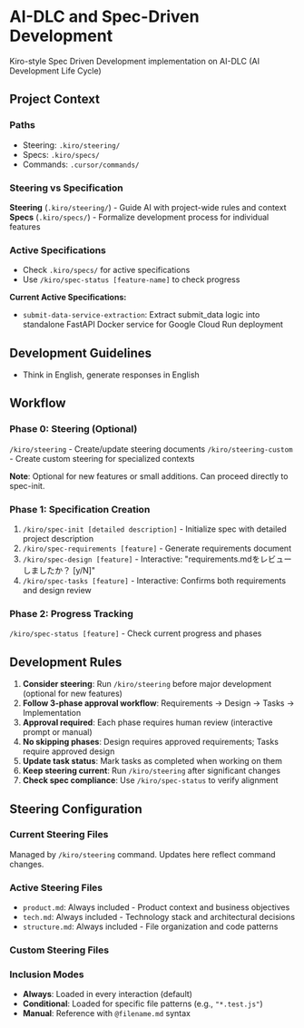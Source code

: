 # AI-DLC and Spec-Driven Development

Kiro-style Spec Driven Development implementation on AI-DLC (AI Development Life Cycle)

## Project Context

### Paths
- Steering: `.kiro/steering/`
- Specs: `.kiro/specs/`
- Commands: `.cursor/commands/`

### Steering vs Specification

**Steering** (`.kiro/steering/`) - Guide AI with project-wide rules and context  
**Specs** (`.kiro/specs/`) - Formalize development process for individual features

### Active Specifications
- Check `.kiro/specs/` for active specifications
- Use `/kiro/spec-status [feature-name]` to check progress

**Current Active Specifications:**
- `submit-data-service-extraction`: Extract submit_data logic into standalone FastAPI Docker service for Google Cloud Run deployment

## Development Guidelines
- Think in English, generate responses in English

## Workflow

### Phase 0: Steering (Optional)
`/kiro/steering` - Create/update steering documents
`/kiro/steering-custom` - Create custom steering for specialized contexts

**Note**: Optional for new features or small additions. Can proceed directly to spec-init.

### Phase 1: Specification Creation
1. `/kiro/spec-init [detailed description]` - Initialize spec with detailed project description
2. `/kiro/spec-requirements [feature]` - Generate requirements document
3. `/kiro/spec-design [feature]` - Interactive: "requirements.mdをレビューしましたか？ [y/N]"
4. `/kiro/spec-tasks [feature]` - Interactive: Confirms both requirements and design review

### Phase 2: Progress Tracking
`/kiro/spec-status [feature]` - Check current progress and phases

## Development Rules
1. **Consider steering**: Run `/kiro/steering` before major development (optional for new features)
2. **Follow 3-phase approval workflow**: Requirements → Design → Tasks → Implementation
3. **Approval required**: Each phase requires human review (interactive prompt or manual)
4. **No skipping phases**: Design requires approved requirements; Tasks require approved design
5. **Update task status**: Mark tasks as completed when working on them
6. **Keep steering current**: Run `/kiro/steering` after significant changes
7. **Check spec compliance**: Use `/kiro/spec-status` to verify alignment

## Steering Configuration

### Current Steering Files
Managed by `/kiro/steering` command. Updates here reflect command changes.

### Active Steering Files
- `product.md`: Always included - Product context and business objectives
- `tech.md`: Always included - Technology stack and architectural decisions
- `structure.md`: Always included - File organization and code patterns

### Custom Steering Files
<!-- Added by /kiro/steering-custom command -->
<!-- Format: 
- `filename.md`: Mode - Pattern(s) - Description
  Mode: Always|Conditional|Manual
  Pattern: File patterns for Conditional mode
-->

### Inclusion Modes
- **Always**: Loaded in every interaction (default)
- **Conditional**: Loaded for specific file patterns (e.g., `"*.test.js"`)
- **Manual**: Reference with `@filename.md` syntax